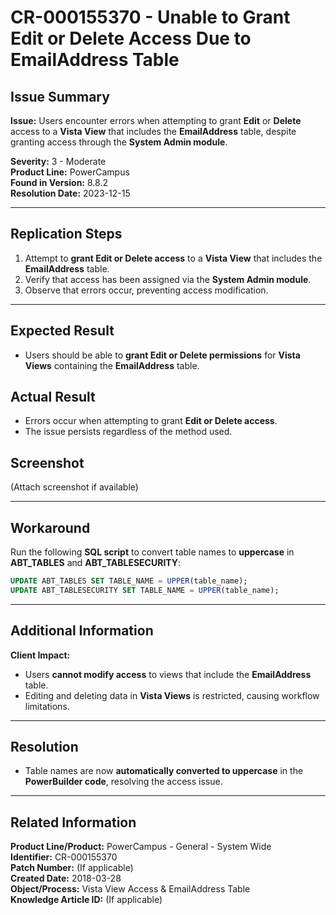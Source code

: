 # CR-000155370 - Unable to Grant Edit or Delete Access Due to EmailAddress Table

## Issue Summary
**Issue:** Users encounter errors when attempting to grant **Edit** or **Delete** access to a **Vista View** that includes the **EmailAddress** table, despite granting access through the **System Admin module**.

**Severity:** 3 - Moderate  
**Product Line:** PowerCampus  
**Found in Version:** 8.8.2  
**Resolution Date:** 2023-12-15  

---

## Replication Steps
1. Attempt to **grant Edit or Delete access** to a **Vista View** that includes the **EmailAddress** table.
2. Verify that access has been assigned via the **System Admin module**.
3. Observe that errors occur, preventing access modification.

---

## Expected Result
- Users should be able to **grant Edit or Delete permissions** for **Vista Views** containing the **EmailAddress** table.

## Actual Result
- Errors occur when attempting to grant **Edit or Delete access**.
- The issue persists regardless of the method used.

## Screenshot
(Attach screenshot if available)

---

## Workaround
Run the following **SQL script** to convert table names to **uppercase** in **ABT_TABLES** and **ABT_TABLESECURITY**:
```sql
UPDATE ABT_TABLES SET TABLE_NAME = UPPER(table_name);
UPDATE ABT_TABLESECURITY SET TABLE_NAME = UPPER(table_name);
```

---

## Additional Information
**Client Impact:**
- Users **cannot modify access** to views that include the **EmailAddress** table.
- Editing and deleting data in **Vista Views** is restricted, causing workflow limitations.

---

## Resolution
- Table names are now **automatically converted to uppercase** in the **PowerBuilder code**, resolving the access issue.

---

## Related Information
**Product Line/Product:** PowerCampus - General - System Wide  
**Identifier:** CR-000155370  
**Patch Number:** (If applicable)  
**Created Date:** 2018-03-28  
**Object/Process:** Vista View Access & EmailAddress Table  
**Knowledge Article ID:** (If applicable)

